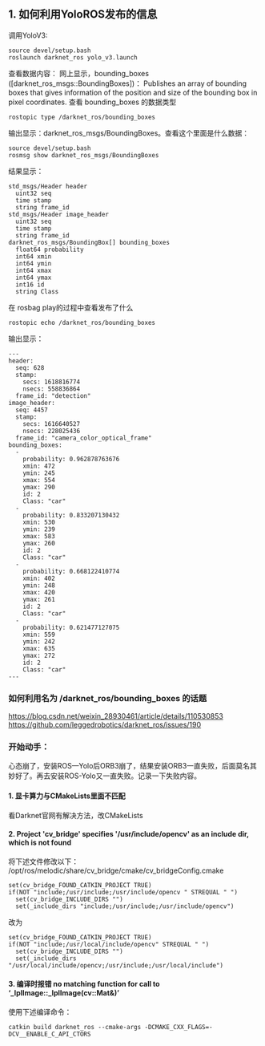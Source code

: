 ## 1. 如何利用YoloROS发布的信息
调用YoloV3:
```
source devel/setup.bash 
roslaunch darknet_ros yolo_v3.launch
```

查看数据内容：
网上显示，bounding_boxes ([darknet_ros_msgs::BoundingBoxes])：
Publishes an array of bounding boxes that gives information of the position and size of the bounding box in pixel coordinates.
查看 bounding_boxes 的数据类型
```
rostopic type /darknet_ros/bounding_boxes
```
输出显示：darknet_ros_msgs/BoundingBoxes。查看这个里面是什么数据：

```
source devel/setup.bash 
rosmsg show darknet_ros_msgs/BoundingBoxes
```

结果显示：
```
std_msgs/Header header
  uint32 seq
  time stamp
  string frame_id
std_msgs/Header image_header
  uint32 seq
  time stamp
  string frame_id
darknet_ros_msgs/BoundingBox[] bounding_boxes
  float64 probability
  int64 xmin
  int64 ymin
  int64 xmax
  int64 ymax
  int16 id
  string Class
```

在 rosbag play的过程中查看发布了什么
```
rostopic echo /darknet_ros/bounding_boxes
```
输出显示：
```
---
header: 
  seq: 628
  stamp: 
    secs: 1618816774
    nsecs: 558836864
  frame_id: "detection"
image_header: 
  seq: 4457
  stamp: 
    secs: 1616640527
    nsecs: 228025436
  frame_id: "camera_color_optical_frame"
bounding_boxes: 
  - 
    probability: 0.962878763676
    xmin: 472
    ymin: 245
    xmax: 554
    ymax: 290
    id: 2
    Class: "car"
  - 
    probability: 0.833207130432
    xmin: 530
    ymin: 239
    xmax: 583
    ymax: 260
    id: 2
    Class: "car"
  - 
    probability: 0.668122410774
    xmin: 402
    ymin: 248
    xmax: 420
    ymax: 261
    id: 2
    Class: "car"
  - 
    probability: 0.621477127075
    xmin: 559
    ymin: 242
    xmax: 635
    ymax: 272
    id: 2
    Class: "car"
---
```

### 如何利用名为 /darknet_ros/bounding_boxes 的话题
https://blog.csdn.net/weixin_28930461/article/details/110530853 \
https://github.com/leggedrobotics/darknet_ros/issues/190

### 开始动手：
心态崩了，安装ROS—Yolo后ORB3崩了，结果安装ORB3一直失败，后面莫名其妙好了。再去安装ROS-Yolo又一直失败。记录一下失败内容。

#### 1. 显卡算力与CMakeLists里面不匹配
看Darknet官网有解决方法，改CMakeLists

#### 2. Project 'cv_bridge' specifies '/usr/include/opencv' as an include dir, which is not found
将下述文件修改以下：
/opt/ros/melodic/share/cv_bridge/cmake/cv_bridgeConfig.cmake
```
set(cv_bridge_FOUND_CATKIN_PROJECT TRUE)
if(NOT "include;/usr/include;/usr/include/opencv " STREQUAL " ")
  set(cv_bridge_INCLUDE_DIRS "")
  set(_include_dirs "include;/usr/include;/usr/include/opencv")
```
改为
```
set(cv_bridge_FOUND_CATKIN_PROJECT TRUE)
if(NOT "include;/usr/local/include/opencv" STREQUAL " ")
  set(cv_bridge_INCLUDE_DIRS "")
  set(_include_dirs "/usr/local/include/opencv;/usr/include;/usr/local/include")
```

#### 3. 编译时报错 no matching function for call to ‘_IplImage::_IplImage(cv::Mat&)’
使用下述编译命令：
```
catkin build darknet_ros --cmake-args -DCMAKE_CXX_FLAGS=-DCV__ENABLE_C_API_CTORS
```